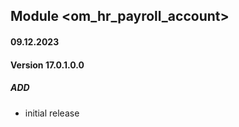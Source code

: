 ## Module <om_hr_payroll_account>

#### 09.12.2023
#### Version 17.0.1.0.0
##### ADD
- initial release
